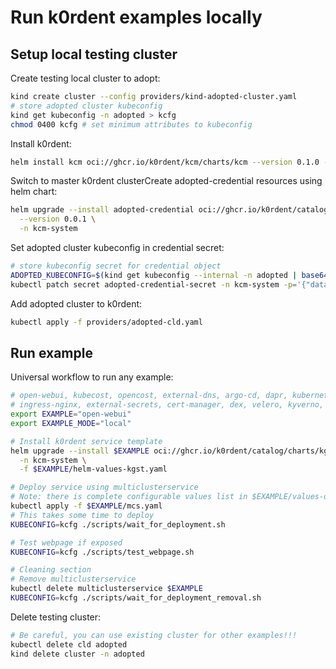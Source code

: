 # Run k0rdent examples locally

## Setup local testing cluster
Create testing local cluster to adopt:
~~~bash
kind create cluster --config providers/kind-adopted-cluster.yaml
# store adopted cluster kubeconfig
kind get kubeconfig -n adopted > kcfg
chmod 0400 kcfg # set minimum attributes to kubeconfig
~~~

Install k0rdent:
~~~bash
helm install kcm oci://ghcr.io/k0rdent/kcm/charts/kcm --version 0.1.0 -n kcm-system --create-namespace
~~~

Switch to master k0rdent clusterCreate adopted-credential resources using helm chart:
~~~bash
helm upgrade --install adopted-credential oci://ghcr.io/k0rdent/catalog/charts/adopted-credential \
  --version 0.0.1 \
  -n kcm-system
~~~

Set adopted cluster kubeconfig in credential secret:
~~~bash
# store kubeconfig secret for credential object
ADOPTED_KUBECONFIG=$(kind get kubeconfig --internal -n adopted | base64)
kubectl patch secret adopted-credential-secret -n kcm-system -p='{"data":{"value":"'$ADOPTED_KUBECONFIG'"}}'
~~~

Add adopted cluster to k0rdent:
~~~bash
kubectl apply -f providers/adopted-cld.yaml
~~~

## Run example
Universal workflow to run any example:
~~~bash
# open-webui, kubecost, opencost, external-dns, argo-cd, dapr, kubernetes-dashboard
# ingress-nginx, external-secrets, cert-manager, dex, velero, kyverno, prometheus
export EXAMPLE="open-webui"
export EXAMPLE_MODE="local"

# Install k0rdent service template
helm upgrade --install $EXAMPLE oci://ghcr.io/k0rdent/catalog/charts/kgst \
  -n kcm-system \
  -f $EXAMPLE/helm-values-kgst.yaml

# Deploy service using multiclusterservice
# Note: there is complete configurable values list in $EXAMPLE/values-orig.yaml folder.
kubectl apply -f $EXAMPLE/mcs.yaml
# This takes some time to deploy
KUBECONFIG=kcfg ./scripts/wait_for_deployment.sh

# Test webpage if exposed
KUBECONFIG=kcfg ./scripts/test_webpage.sh

# Cleaning section
# Remove multiclusterservice
kubectl delete multiclusterservice $EXAMPLE
KUBECONFIG=kcfg ./scripts/wait_for_deployment_removal.sh
~~~

Delete testing cluster:
~~~bash
# Be careful, you can use existing cluster for other examples!!!
kubectl delete cld adopted
kind delete cluster -n adopted
~~~
